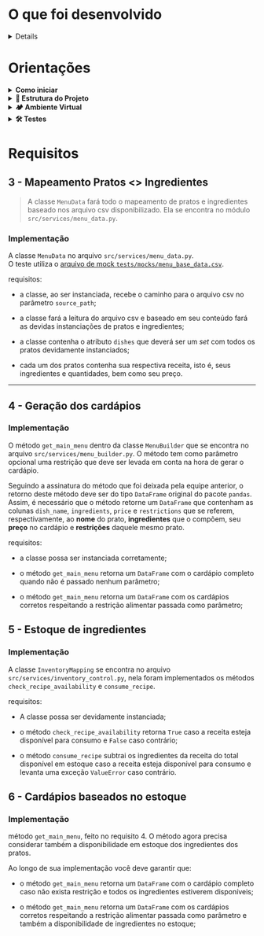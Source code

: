 # O que foi desenvolvido

<details>
  <p>
    Nesse projeto foram desenvolvidas funções com o intuito de ser um cardapio virutal de um restaurante fictisio chamado "Chapa Quente".</br>
    Com todas as funções implementadas, o projeto é capaz de gera seu cardápios considerando possíveis restrições alimentares e também a disponibilidade dos ingredientes em estoque
  </p>

🚵 Habilidades exercitadas: </br>
  - Praticar o conceito de `Hashmaps` através das estruturas de dados `Dict` e `Set`do Python; </br>
  - Praticar a ferramenta `Pandas` junto a sua estrutura de dados `DataFrame`; </br>
  - Praticar os conhecimentos de testes de software; </br>
  - Praticar os conhecimentos de orientação a objetos. </br>

</details>


# Orientações
<details>
  <summary><strong>Como iniciar</strong></summary><br />

  1. Clone o repositório

  - Use o comando: `git clone git@github.com:tryber/sd-023-a-restaurant-orders.git`.
  - Entre na pasta do repositório que você acabou de clonar:
    - `cd sd-023-a-restaurant-orders`

  2. Crie o ambiente virtual para o projeto

  - `python3 -m venv .venv && source .venv/bin/activate`

  3. Instale as dependências

  - `python3 -m pip install -r dev-requirements.txt`

</details>

<details>
  <summary><strong>🧱 Estrutura do Projeto</strong></summary><br />
.
├── data
│   ├──🔸 inventory_base_data.csv
│   └──🔸 menu_base_data.csv
├── src
│   ├──🔸 __init__.py
│   ├──🔸 app.py
│   ├── models
│   │   ├──🔸 __init__.py
│   │   ├──🔸 dish.py
│   │   └──🔸 ingredient.py
│   └── services
│       ├──🔸 __init__.py
│       ├──🔹 inventory_control.py
│       ├──🔹 menu_builder.py
│       └──🔹 menu_data.py
├── tests
│   ├──🔸 __init__.py
│   ├──🔸 conftest.py
│   ├── dish
│   │   ├──🔸 __init__.py
│   │   ├──🔸 conftest.py
│   │   ├──🔸 mocks.py
│   │   └──🔹 test_dish.py
│   ├── ingredient
│   │   ├──🔸 __init__.py
│   │   ├──🔸 conftest.py
│   │   ├──🔸 mocks.py
│   │   └──🔹 test_ingredient.py
│   ├──🔸 ingredients.py
│   ├── mocks
│   │   ├──🔸 inventory_base_data.csv
│   │   ├──🔸 inventory_base_data_2.csv
│   │   └──🔸 menu_base_data.csv
│   ├──🔸 test_app.py
│   ├──🔸 test_inventory_control.py
│   ├──🔸 test_menu_builder.py
│   └──🔸 test_menu_data.py
├──🔸 README.md
├──🔸 dev-requirements.txt
├──🔸 pyproject.toml
├──🔸 requirements.txt
├──🔸 setup.cfg
├──🔸 setup.py
├──🔸 trybe-filter-repo.sh
└──🔸 trybe.yml

Legenda:
  🔸 Arquivos que não podem ser alterados.
  🔹 Arquivos a serem alterados para realizar os requisitos.

</details>

<details>
  <summary><strong>🏕️ Ambiente Virtual</strong></summary><br />
  O Python oferece um recurso chamado de ambiente virtual que permite sua máquina rodar, sem conflitos, diferentes tipos de projetos com diferentes versões de bibliotecas.

  1. **criar o ambiente virtual**

  ```bash
  $ python3 -m venv .venv
  ```

  2. **ativar o ambiente virtual**

  ```bash
  $ source .venv/bin/activate
  ```

  3. **instalar as dependências no ambiente virtual**

  ```bash
  $ python3 -m pip install -r dev-requirements.txt
  ```

</details>

<details>
  <summary><strong>🛠 Testes</strong></summary><br />

  Para executar os testes certifique-se de que você está com o ambiente virtual ativado.

  <strong>Executar os testes</strong>

  ```bash
  $ python3 -m pytest
  ```

  O arquivo `pyproject.toml` já configura corretamente o pytest. Entretanto, caso você tenha problemas com isso e queira explicitamente uma saída completa, o comando é:

  ```bash
  python3 -m pytest -s -vv
  ```

  Caso precise executar apenas um arquivo de testes basta executar o comando:

  ```bash
  python3 -m pytest tests/nomedoarquivo.py
  ```

  Caso precise executar apenas uma função de testes basta executar o comando:

  ```bash
  python3 -m pytest -k nome_da_func_de_tests
  ```

  Se desejar rodar os testes de um arquivo específico, execute com `-x nome_do_arquivo`

  ```bash
  pytest -x tests/test_jobs.py
  ```
  
  Para executar um teste específico de um arquivo, basta executar o comando:

  ```bash
  pytest -x tests/nomedoarquivo.py::test_nome_do_teste
  ```
</details>

# Requisitos

## 3 - Mapeamento Pratos <> Ingredientes

> A classe `MenuData` fará todo o mapeamento de pratos e ingredientes baseado nos arquivo csv disponibilizado. Ela se encontra no módulo `src/services/menu_data.py`.

### Implementação

A classe `MenuData` no arquivo `src/services/menu_data.py`.  
O teste utiliza o [arquivo de mock `tests/mocks/menu_base_data.csv`](./tests/mocks/menu_base_data.csv).

requisitos:

- a classe, ao ser instanciada, recebe o caminho para o arquivo csv no parâmetro `source_path`;

- a classe fará a leitura do arquivo csv e baseado em seu conteúdo fará as devidas instanciações de pratos e ingredientes;

- a classe contenha o atributo `dishes` que deverá ser um _set_ com todos os pratos devidamente instanciados;

- cada um dos pratos contenha sua respectiva receita, isto é, seus ingredientes e quantidades, bem como seu preço.


---

## 4 - Geração dos cardápios

### Implementação

O método `get_main_menu` dentro da classe `MenuBuilder` que se encontra no arquivo `src/services/menu_builder.py`. O método tem como parâmetro opcional uma restrição que deve ser levada em conta na hora de gerar o cardápio.

Seguindo a assinatura do método que foi deixada pela equipe anterior, o retorno deste método deve ser do tipo `DataFrame` original do pacote `pandas`. Assim, é necessário que o método retorne um `DataFrame` que contenham as colunas `dish_name`, `ingredients`, `price` e `restrictions` que se referem, respectivamente, ao **nome** do prato, **ingredientes** que o compõem, seu **preço** no cardápio e **restrições** daquele mesmo prato.

requisitos:

- a classe possa ser instanciada corretamente;

- o método `get_main_menu` retorna um `DataFrame` com o cardápio completo quando não é passado nenhum parâmetro;

- o método `get_main_menu` retorna um `DataFrame` com os cardápios corretos respeitando a restrição alimentar passada como parâmetro;

## 5 - Estoque de ingredientes

### Implementação

A classe `InventoryMapping` se encontra no arquivo `src/services/inventory_control.py`, nela foram implementados os métodos `check_recipe_availability` e `consume_recipe`.

requisitos:

- A classe possa ser devidamente instanciada;

- o método `check_recipe_availability` retorna `True` caso a receita esteja disponível para consumo e `False` caso contrário;

- o método `consume_recipe` subtrai os ingredientes da receita do total disponível em estoque caso a receita esteja disponível para consumo e levanta uma exceção `ValueError` caso contrário.

## 6 - Cardápios baseados no estoque 

### Implementação

método `get_main_menu`, feito no requisito 4. O método agora precisa considerar também a disponibilidade em estoque dos ingredientes dos pratos.

Ao longo de sua implementação você deve garantir que:

- o método `get_main_menu` retorna um `DataFrame` com o cardápio completo caso não exista restrição e todos os ingredientes estiverem disponíveis;

- o método `get_main_menu` retorna um `DataFrame` com os cardápios corretos respeitando a restrição alimentar passada como parâmetro e também a disponibilidade de ingredientes no estoque;

